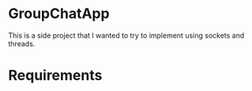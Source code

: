 # GroupChatApp
This is a side project that I wanted to try to implement using sockets and threads. 

# Requirements

